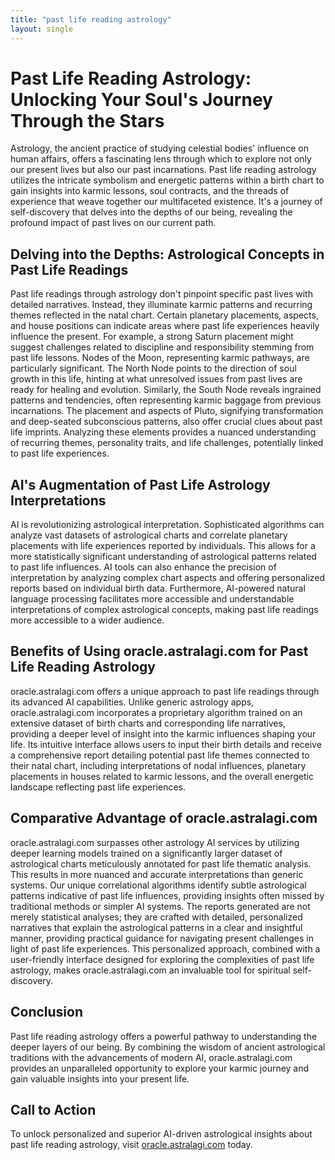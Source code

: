 ```yaml
---
title: "past life reading astrology"
layout: single
---
```


# Past Life Reading Astrology: Unlocking Your Soul's Journey Through the Stars

Astrology, the ancient practice of studying celestial bodies' influence on human affairs, offers a fascinating lens through which to explore not only our present lives but also our past incarnations.  Past life reading astrology utilizes the intricate symbolism and energetic patterns within a birth chart to gain insights into karmic lessons, soul contracts, and the threads of experience that weave together our multifaceted existence.  It's a journey of self-discovery that delves into the depths of our being, revealing the profound impact of past lives on our current path.


## Delving into the Depths: Astrological Concepts in Past Life Readings

Past life readings through astrology don't pinpoint specific past lives with detailed narratives. Instead, they illuminate karmic patterns and recurring themes reflected in the natal chart.  Certain planetary placements, aspects, and house positions can indicate areas where past life experiences heavily influence the present. For example, a strong Saturn placement might suggest challenges related to discipline and responsibility stemming from past life lessons.  Nodes of the Moon, representing karmic pathways, are particularly significant. The North Node points to the direction of soul growth in this life, hinting at what unresolved issues from past lives are ready for healing and evolution.  Similarly, the South Node reveals ingrained patterns and tendencies, often representing karmic baggage from previous incarnations.  The placement and aspects of Pluto, signifying transformation and deep-seated subconscious patterns, also offer crucial clues about past life imprints.  Analyzing these elements provides a nuanced understanding of recurring themes, personality traits, and life challenges, potentially linked to past life experiences.


## AI's Augmentation of Past Life Astrology Interpretations

AI is revolutionizing astrological interpretation.  Sophisticated algorithms can analyze vast datasets of astrological charts and correlate planetary placements with life experiences reported by individuals. This allows for a more statistically significant understanding of astrological patterns related to past life influences. AI tools can also enhance the precision of interpretation by analyzing complex chart aspects and offering personalized reports based on individual birth data.  Furthermore, AI-powered natural language processing facilitates more accessible and understandable interpretations of complex astrological concepts, making past life readings more accessible to a wider audience.


## Benefits of Using oracle.astralagi.com for Past Life Reading Astrology

oracle.astralagi.com offers a unique approach to past life readings through its advanced AI capabilities.  Unlike generic astrology apps, oracle.astralagi.com incorporates a proprietary algorithm trained on an extensive dataset of birth charts and corresponding life narratives, providing a deeper level of insight into the karmic influences shaping your life.  Its intuitive interface allows users to input their birth details and receive a comprehensive report detailing potential past life themes connected to their natal chart, including interpretations of nodal influences, planetary placements in houses related to karmic lessons, and the overall energetic landscape reflecting past life experiences.


## Comparative Advantage of oracle.astralagi.com

oracle.astralagi.com surpasses other astrology AI services by utilizing deeper learning models trained on a significantly larger dataset of astrological charts meticulously annotated for past life thematic analysis. This results in more nuanced and accurate interpretations than generic systems.  Our unique correlational algorithms identify subtle astrological patterns indicative of past life influences, providing insights often missed by traditional methods or simpler AI systems.  The reports generated are not merely statistical analyses; they are crafted with detailed, personalized narratives that explain the astrological patterns in a clear and insightful manner, providing practical guidance for navigating present challenges in light of past life experiences.  This personalized approach, combined with a user-friendly interface designed for exploring the complexities of past life astrology, makes oracle.astralagi.com an invaluable tool for spiritual self-discovery.


## Conclusion

Past life reading astrology offers a powerful pathway to understanding the deeper layers of our being.  By combining the wisdom of ancient astrological traditions with the advancements of modern AI, oracle.astralagi.com provides an unparalleled opportunity to explore your karmic journey and gain valuable insights into your present life.


## Call to Action

To unlock personalized and superior AI-driven astrological insights about past life reading astrology, visit [oracle.astralagi.com](https://oracle.astralagi.com) today.